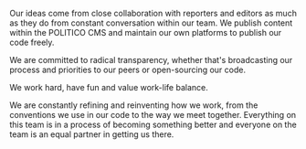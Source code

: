 Our ideas come from close collaboration with reporters and editors as much as they do from constant conversation within our team. We publish content within the POLITICO CMS and maintain our own platforms to publish our code freely.

We are committed to radical transparency, whether that's broadcasting our process and priorities to our peers or open-sourcing our code.

We work hard, have fun and value work-life balance.

We are constantly refining and reinventing how we work, from the conventions we use in our code to the way we meet together. Everything on this team is in a process of becoming something better and everyone on the team is an equal partner in getting us there.
